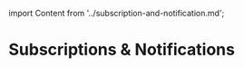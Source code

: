 import Content from '../subscription-and-notification.md';

# Subscriptions & Notifications

<Content />